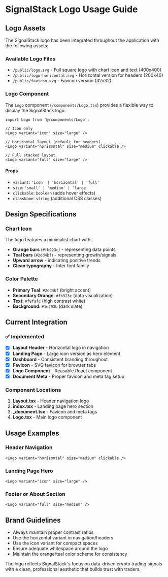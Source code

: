 # SignalStack Logo Usage Guide

## Logo Assets

The SignalStack logo has been integrated throughout the application with the following assets:

### Available Logo Files

- `/public/logo.svg` - Full square logo with chart icon and text (400x400)
- `/public/logo-horizontal.svg` - Horizontal version for headers (200x40)
- `/public/favicon.svg` - Favicon version (32x32)

### Logo Component

The `Logo` component (`/components/Logo.tsx`) provides a flexible way to display the SignalStack logo:

```tsx
import Logo from '@/components/Logo';

// Icon only
<Logo variant="icon" size="large" />

// Horizontal layout (default for headers)
<Logo variant="horizontal" size="medium" clickable />

// Full stacked layout
<Logo variant="full" size="large" />
```

#### Props

- `variant`: `'icon' | 'horizontal' | 'full'`
- `size`: `'small' | 'medium' | 'large'`
- `clickable`: `boolean` (adds hover effects)
- `className`: `string` (additional CSS classes)

## Design Specifications

### Chart Icon

The logo features a minimalist chart with:
- **Orange bars** (`#fb923c`) - representing data points
- **Teal bars** (`#2dd4bf`) - representing growth/signals  
- **Upward arrow** - indicating positive trends
- **Clean typography** - Inter font family

### Color Palette

- **Primary Teal**: `#2dd4bf` (bright accent)
- **Secondary Orange**: `#fb923c` (data visualization)
- **Text**: `#f8fafc` (high contrast white)
- **Background**: `#1e293b` (dark slate)

## Current Integration

### ✅ Implemented

- [x] **Layout Header** - Horizontal logo in navigation
- [x] **Landing Page** - Large icon version as hero element
- [x] **Dashboard** - Consistent branding throughout
- [x] **Favicon** - SVG favicon for browser tabs
- [x] **Logo Component** - Reusable React component
- [x] **Document Meta** - Proper favicon and meta tag setup

### Component Locations

1. **Layout.tsx** - Header navigation logo
2. **index.tsx** - Landing page hero section
3. **_document.tsx** - Favicon and meta tags
4. **Logo.tsx** - Main logo component

## Usage Examples

### Header Navigation
```tsx
<Logo variant="horizontal" size="medium" clickable />
```

### Landing Page Hero
```tsx
<Logo variant="icon" size="large" />
```

### Footer or About Section
```tsx
<Logo variant="full" size="medium" />
```

## Brand Guidelines

- Always maintain proper contrast ratios
- Use the horizontal variant in navigation/headers
- Use the icon variant for compact spaces
- Ensure adequate whitespace around the logo
- Maintain the orange/teal color scheme for consistency

The logo reflects SignalStack's focus on data-driven crypto trading signals with a clean, professional aesthetic that builds trust with traders.